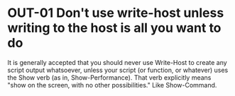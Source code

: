 # OUT-01 Don't use write-host unless writing to the host is all you want to do

It is generally accepted that you should never use Write-Host to create any script output whatsoever, unless your script (or function, or whatever) uses the Show verb (as in, Show-Performance). That verb explicitly means "show on the screen, with no other possibilities." Like Show-Command.
